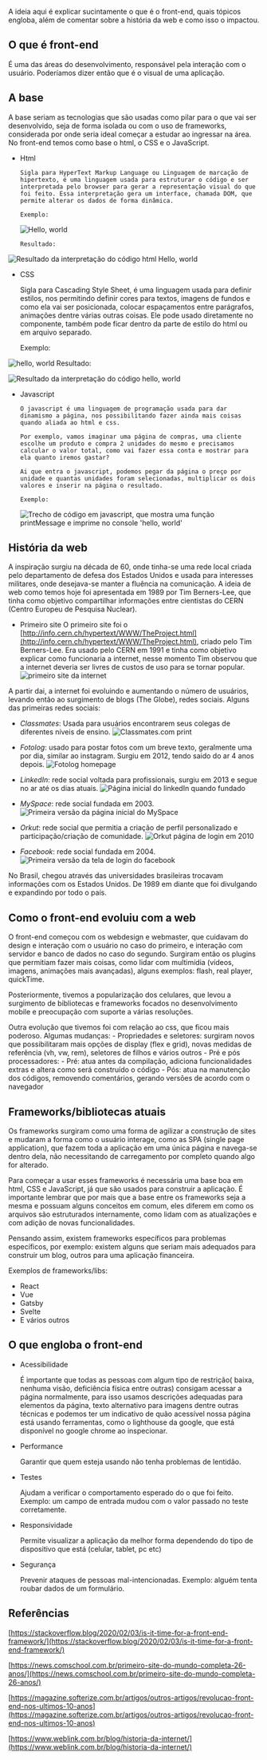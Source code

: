 A ideia aqui é explicar sucintamente o que é o front-end, quais tópicos engloba, além de comentar sobre a história da web e como isso o impactou.

## O que é front-end

É uma das áreas do desenvolvimento, responsável pela interação com o usuário. Poderíamos dizer então que é o visual de uma aplicação.

## A base

A base seriam as tecnologias que são usadas como pilar para o que vai ser desenvolvido, seja de forma isolada ou com o uso de frameworks, considerada por onde seria ideal começar a estudar ao ingressar na área. No front-end temos como base o html, o CSS e o JavaScript.

- Html

      Sigla para HyperText Markup Language ou Linguagem de marcação de hipertexto, é uma linguagem usada para estruturar o código e ser interpretada pelo browser para gerar a representação visual do que foi feito. Essa interpretação gera um interface, chamada DOM, que permite alterar os dados de forma dinâmica.

      Exemplo:

  ![<h1>Hello, world</h1>](https://dev-to-uploads.s3.amazonaws.com/i/bh8frsrim6lj4u735l7u.png)

      Resultado:

![Resultado da interpretação do código html <h1>Hello, world</h1>](https://dev-to-uploads.s3.amazonaws.com/i/zgmpzv2ykp7st1zh19vk.png)

- CSS

  Sigla para Cascading Style Sheet, é uma linguagem usada para definir estilos, nos permitindo definir cores para textos, imagens de fundos e como ela vai ser posicionada, colocar espaçamentos entre parágrafos, animações dentre várias outras coisas. Ele pode usado diretamente no componente, também pode ficar dentro da parte de estilo do html ou em arquivo separado.

  Exemplo:

![<h1 style="color:red;" >hello, world</h1>](https://dev-to-uploads.s3.amazonaws.com/i/mjxeuap47rn9xdwrvn5f.png)
Resultado:

![Resultado da interpretação do código <h1 style="color:red;" >hello, world</h1>](https://dev-to-uploads.s3.amazonaws.com/i/15nhxo6xdtkh782bxya5.png)

- Javascript

      O javascript é uma linguagem de programação usada para dar dinamismo a página, nos possibilitando fazer ainda mais coisas quando aliada ao html e css.

      Por exemplo, vamos imaginar uma página de compras, uma cliente escolhe um produto e compra 2 unidades do mesmo e precisamos calcular o valor total, como vai fazer essa conta e mostrar para ela quanto iremos gastar?

      Ai que entra o javascript, podemos pegar da página o preço por unidade e quantas unidades foram selecionadas, multiplicar os dois valores e inserir na página o resultado.

      Exemplo:

  ![Trecho de código em javascript, que mostra uma função printMessage e imprime no console 'hello, world'](https://dev-to-uploads.s3.amazonaws.com/i/m3qr5urnmcgy4xmw9g95.png "Trecho de código em javascript, que mostra uma função printMessage e imprime no console 'hello, world'")

## História da web

A inspiração surgiu na década de 60, onde tinha-se uma rede local criada pelo departamento de defesa dos Estados Unidos e usada para interesses militares, onde desejava-se manter a fluência na comunicação.
A ideia de web como temos hoje foi apresentada em 1989 por Tim Berners-Lee, que tinha como objetivo compartilhar informações entre cientistas do CERN (Centro Europeu de Pesquisa Nuclear).

- Primeiro site
  O primeiro site foi o [http://info.cern.ch/hypertext/WWW/TheProject.html](http://info.cern.ch/hypertext/WWW/TheProject.html), criado pelo Tim Berners-Lee. Era usado pelo CERN em 1991 e tinha como objetivo explicar como funcionaria a internet, nesse momento Tim observou que a internet deveria ser livres de custos de uso para se tornar popular.
  ![primeiro site da internet](https://dev-to-uploads.s3.amazonaws.com/i/5f8k7h0z4inz0ote0i9i.png "primeiro site da internet, feito em 1989")

A partir dai, a internet foi evoluindo e aumentando o número de usuários, levando então ao surgimento de blogs (The Globe), redes sociais.
Alguns das primeiras redes sociais:

- _Classmates_: Usada para usuários encontrarem seus colegas de diferentes níveis de ensino.
  ![Classmates.com print](https://dev-to-uploads.s3.amazonaws.com/i/w1e4msd9djw89chixjlv.png "Página inicial do Classmates")<br />

- _Fotolog_: usado para postar fotos com um breve texto, geralmente uma por dia, similar ao instagram. Surgiu em 2012, tendo saido do ar 4 anos depois.
  ![Fotolog homepage](https://dev-to-uploads.s3.amazonaws.com/i/ko0vtw3hk65hylhbelds.jpeg "Página inicial do fotolog")<br />

- _LinkedIn_: rede social voltada para profissionais, surgiu em 2013 e segue no ar até os dias atuais.
  ![Página inicial do linkedIn quando fundado](https://dev-to-uploads.s3.amazonaws.com/i/yrbert1w58mlgmbfk6l9.png "Página inicial do linkedIn quando fundado")<br />

- _MySpace_: rede social fundada em 2003.
  ![Primeira versão da página inicial do MySpace](https://dev-to-uploads.s3.amazonaws.com/i/psqxkaqsv2stoe0qy6nx.jpeg "Primeira versão da página inicial do MySpace")<br />

- _Orkut_: rede social que permitia a criação de perfil personalizado e participação/criação de comunidade.
  ![Orkut página de login em 2010](https://dev-to-uploads.s3.amazonaws.com/i/5ebky5qfbql71pshlhr8.png "Orkut página de login em 2010")<br />

- _Facebook_: rede social fundada em 2004.
  ![Primeira versão da tela de login do facebook](https://dev-to-uploads.s3.amazonaws.com/i/dop7i4u9qtvbkatpkoi4.png "Versão 1 - Login do Facebook")<br />

No Brasil, chegou através das universidades brasileiras trocavam informações com os Estados Unidos. De 1989 em diante que foi divulgando e expandindo por todo o país.

## Como o front-end evoluiu com a web

O front-end começou com os webdesign e webmaster, que cuidavam do design e interação com o usuário no caso do primeiro, e interação com servidor e banco de dados no caso do segundo. Surgiram então os plugins que permitiam fazer mais coisas, como lidar com multimídia (vídeos, imagens, animações mais avançadas), alguns exemplos: flash, real player, quickTime.

Posteriormente, tivemos a popularização dos celulares, que levou a surgimento de bibliotecas e frameworks focados no desenvolvimento mobile e preocupação com suporte a várias resoluções.

Outra evolução que tivemos foi com relação ao css, que ficou mais poderoso. Algumas mudanças: - Propriedades e seletores: surgiram novos que possibilitaram mais opções de display (flex e grid), novas medidas de referência (vh, vw, rem), seletores de filhos e vários outros - Pré e pós processadores: - Pré: atua antes da compilação, adiciona funcionalidades extras e altera como será construído o código - Pós: atua na manutenção dos códigos, removendo comentários, gerando versões de acordo com o navegador

## Frameworks/bibliotecas atuais

Os frameworks surgiram como uma forma de agilizar a construção de sites e mudaram a forma como o usuário interage, como as SPA (single page application), que fazem toda a aplicação em uma única página e navega-se dentro dela, não necessitando de carregamento por completo quando algo for alterado.

Para começar a usar esses frameworks é necessária uma base boa em html, CSS e JavaScript, já que são usados para construir a aplicação. É importante lembrar que por mais que a base entre os frameworks seja a mesma e possuam alguns conceitos em comum, eles diferem em como os arquivos são estruturados internamente, como lidam com as atualizações e com adição de novas funcionalidades.

Pensando assim, existem frameworks específicos para problemas específicos, por exemplo: existem alguns que seriam mais adequados para construir um blog, outros para uma aplicação financeira.

Exemplos de frameworks/libs:

- React
- Vue
- Gatsby
- Svelte
- E vários outros

## O que engloba o front-end

- Acessibilidade

  É importante que todas as pessoas com algum tipo de restrição( baixa, nenhuma visão, deficiência física entre outras) consigam acessar a página normalmente, para isso usamos descrições adequadas para elementos da página, texto alternativo para imagens dentre outras técnicas e podemos ter um indicativo de quão acessível nossa página está usando ferramentas, como o lighthouse da google, que está disponível no google chrome ao inspecionar.

- Performance

  Garantir que quem esteja usando não tenha problemas de lentidão.

- Testes

  Ajudam a verificar o comportamento esperado do o que foi feito. Exemplo: um campo de entrada mudou com o valor passado no teste corretamente.

- Responsividade

  Permite visualizar a aplicação da melhor forma dependendo do tipo de dispositivo que está (celular, tablet, pc etc)

- Segurança

  Prevenir ataques de pessoas mal-intencionadas. Exemplo: alguém tenta roubar dados de um formulário.

## Referências

[https://stackoverflow.blog/2020/02/03/is-it-time-for-a-front-end-framework/](https://stackoverflow.blog/2020/02/03/is-it-time-for-a-front-end-framework/)

[https://news.comschool.com.br/primeiro-site-do-mundo-completa-26-anos/](https://news.comschool.com.br/primeiro-site-do-mundo-completa-26-anos/)

[https://magazine.softerize.com.br/artigos/outros-artigos/revolucao-front-end-nos-ultimos-10-anos](https://magazine.softerize.com.br/artigos/outros-artigos/revolucao-front-end-nos-ultimos-10-anos)

[https://www.weblink.com.br/blog/historia-da-internet/](https://www.weblink.com.br/blog/historia-da-internet/)
